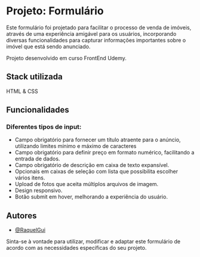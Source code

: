 
# Projeto: Formulário

Este formulário foi projetado para facilitar o processo de venda de imóveis, através de uma experiência amigável para os usuários, incorporando diversas funcionalidades para capturar informações importantes sobre o imóvel que está sendo anunciado. 

Projeto desenvolvido em curso FrontEnd Udemy. 


## Stack utilizada

HTML & CSS


## Funcionalidades

### Diferentes tipos de input:

- Campo obrigatório para fornecer um título atraente para o anúncio, utilizando limites mínimo e máximo de caracteres
- Campo obrigatório para definir preço em formato numérico, facilitando a entrada de dados.
- Campo obrigatório de descrição em caixa de texto expansível.
- Opcionais em caixas de seleção com lista que possibilita escolher vários itens.
- Upload de fotos que aceita múltiplos arquivos de imagem.
- Design responsivo.
- Botão submit em hover, melhorando a experiência do usuário.


## Autores

- [@RaquelGui](https://www.github.com/RaquelGui)

Sinta-se à vontade para utilizar, modificar e adaptar este formulário de acordo com as necessidades específicas do seu projeto. 


